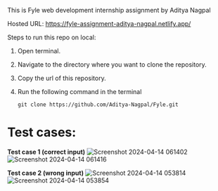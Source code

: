 This is Fyle web development internship assignment by Aditya Nagpal

Hosted URL: https://fyle-assignment-aditya-nagpal.netlify.app/

Steps to run this repo on local:

1) Open terminal.
2) Navigate to the directory where you want to clone the repository.
3) Copy the url of this repository.
4) Run the following command in the terminal

       git clone https://github.com/Aditya-Nagpal/Fyle.git

# Test cases:

**Test case 1 (correct input)** 
![Screenshot 2024-04-14 061402](https://github.com/Aditya-Nagpal/Fyle/assets/129841385/a9d3e49d-c44b-40ac-863c-fd6f2b195802)
![Screenshot 2024-04-14 061416](https://github.com/Aditya-Nagpal/Fyle/assets/129841385/5c739dbb-6067-4473-827f-5c7992346156)

**Test case 2 (wrong input)** 
![Screenshot 2024-04-14 053814](https://github.com/Aditya-Nagpal/Fyle/assets/129841385/4a216bff-fcba-4f09-a474-3eee5346c657)
![Screenshot 2024-04-14 053854](https://github.com/Aditya-Nagpal/Fyle/assets/129841385/a0460c95-5bb2-4707-a541-15029d628349)
